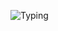 

![Typing](https://user-images.githubusercontent.com/18022426/164018308-5cce3c0b-f4d3-4a03-baa0-b3c29f9d3982.svg)
